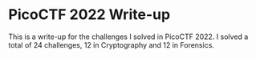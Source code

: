 # PicoCTF 2022 Write-up

This is a write-up for the challenges I solved in PicoCTF 2022. I solved a total of 24 challenges, 12 in Cryptography and 12 in Forensics.
